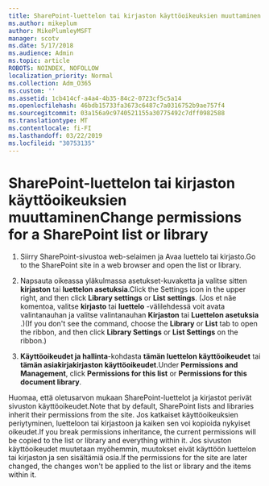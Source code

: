 ```yaml
---
title: SharePoint-luettelon tai kirjaston käyttöoikeuksien muuttaminen
ms.author: mikeplum
author: MikePlumleyMSFT
manager: scotv
ms.date: 5/17/2018
ms.audience: Admin
ms.topic: article
ROBOTS: NOINDEX, NOFOLLOW
localization_priority: Normal
ms.collection: Adm_O365
ms.custom: ''
ms.assetid: 1cb414cf-a4a4-4b35-84c2-0723cf5c5a14
ms.openlocfilehash: 46bdb15733fa3673c6487c7a0316752b9ae757f4
ms.sourcegitcommit: 03a156a9c9740521155a30775492c7dff0982588
ms.translationtype: MT
ms.contentlocale: fi-FI
ms.lasthandoff: 03/22/2019
ms.locfileid: "30753135"
---
```

# <a name="change-permissions-for-a-sharepoint-list-or-library"></a><span data-ttu-id="efc68-102">SharePoint-luettelon tai kirjaston käyttöoikeuksien muuttaminen</span><span class="sxs-lookup"><span data-stu-id="efc68-102">Change permissions for a SharePoint list or library</span></span>

1. <span data-ttu-id="efc68-103">Siirry SharePoint-sivustoa web-selaimen ja Avaa luettelo tai kirjasto.</span><span class="sxs-lookup"><span data-stu-id="efc68-103">Go to the SharePoint site in a web browser and open the list or library.</span></span>
    
2. <span data-ttu-id="efc68-104">Napsauta oikeassa yläkulmassa asetukset-kuvaketta ja valitse sitten **kirjaston** tai **luettelon asetuksia**.</span><span class="sxs-lookup"><span data-stu-id="efc68-104">Click the Settings icon in the upper right, and then click **Library settings** or **List settings**.</span></span> <span data-ttu-id="efc68-105">(Jos et näe komentoa, valitse **kirjasto** tai **luettelo** -välilehdessä voit avata valintanauhan ja valitse valintanauhan **Kirjaston** tai **Luettelon asetuksia** .)</span><span class="sxs-lookup"><span data-stu-id="efc68-105">(If you don't see the command, choose the **Library** or **List** tab to open the ribbon, and then click **Library Settings** or **List Settings** on the ribbon.)</span></span> 
    
3. <span data-ttu-id="efc68-106">**Käyttöoikeudet ja hallinta**-kohdasta **tämän luettelon käyttöoikeudet** tai **tämän asiakirjakirjaston käyttöoikeudet**.</span><span class="sxs-lookup"><span data-stu-id="efc68-106">Under **Permissions and Management**, click **Permissions for this list** or **Permissions for this document library**.</span></span>
    
<span data-ttu-id="efc68-107">Huomaa, että oletusarvon mukaan SharePoint-luettelot ja kirjastot perivät sivuston käyttöoikeudet.</span><span class="sxs-lookup"><span data-stu-id="efc68-107">Note that by default, SharePoint lists and libraries inherit their permissions from the site.</span></span> <span data-ttu-id="efc68-108">Jos katkaiset käyttöoikeuksien periytyminen, luetteloon tai kirjastoon ja kaiken sen voi kopioida nykyiset oikeudet.</span><span class="sxs-lookup"><span data-stu-id="efc68-108">If you break permissions inheritance, the current permissions will be copied to the list or library and everything within it.</span></span> <span data-ttu-id="efc68-109">Jos sivuston käyttöoikeudet muutetaan myöhemmin, muutokset eivät käyttöön luettelon tai kirjaston ja sen sisältämiä osia.</span><span class="sxs-lookup"><span data-stu-id="efc68-109">If the permissions for the site are later changed, the changes won't be applied to the list or library and the items within it.</span></span>
  

